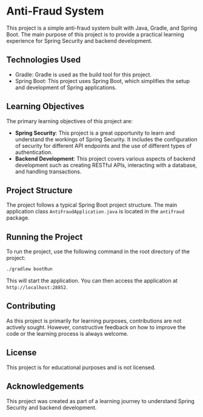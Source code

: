# Anti-Fraud System

This project is a simple anti-fraud system built with Java, Gradle, and Spring Boot. The main purpose of this project is to provide a practical learning experience for Spring Security and backend development.

## Technologies Used

- Gradle: Gradle is used as the build tool for this project.
- Spring Boot: This project uses Spring Boot, which simplifies the setup and development of Spring applications.

## Learning Objectives

The primary learning objectives of this project are:

- **Spring Security**: This project is a great opportunity to learn and understand the workings of Spring Security. It includes the configuration of security for different API endpoints and the use of different types of authentication.
- **Backend Development**: This project covers various aspects of backend development such as creating RESTful APIs, interacting with a database, and handling transactions.

## Project Structure

The project follows a typical Spring Boot project structure. The main application class `AntiFraudApplication.java` is located in the `antifraud` package.

## Running the Project

To run the project, use the following command in the root directory of the project:

```bash
./gradlew bootRun
```

This will start the application. You can then access the application at `http://localhost:28852`.

## Contributing

As this project is primarily for learning purposes, contributions are not actively sought. However, constructive feedback on how to improve the code or the learning process is always welcome.

## License

This project is for educational purposes and is not licensed.

## Acknowledgements

This project was created as part of a learning journey to understand Spring Security and backend development.
